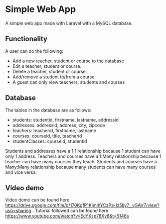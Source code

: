 # Simple Web App
A simple web app made with Laravel with a MySQL database.

## Functionality
A user can do the following:
- Add a new teacher, student or course to the database
- Edit a teacher, student or course.
- Delete a teacher, student or course.
- Add/remove a student to/from a course.
- A guest can only view teachers, students and courses

## Database
The tables in the database are as follows:
- students: studentid, firstname, lastname, addressid
- addresses: addressid, address, city, zipcode
- teachers: teacherid, firstname, lastname
- courses: courseid, title, teacherid
- studentClasses: courseid, studentid  

Students and addresses have a 1:1 relationship because 1 student can have only 1 address.
Teachers and courses have a 1:Many relationship because 1 teacher can have many courses they teach.
Students and courses have a Many:Many relationship because many  students can have many courses and vice versa.

## Video demo
Video demo can be found here https://drive.google.com/file/d/170KgfP1KimIhYCzPa-Iz5Ijy7__vGAV7/view?usp=sharing .
Tutorial followed can be found here https://www.youtube.com/watch?v=EcYXsp78Xy8&t=5146s
